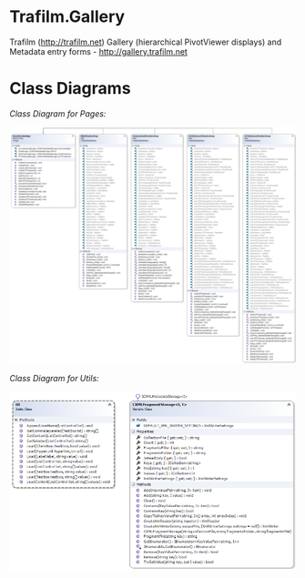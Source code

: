 # Trafilm.Gallery
Trafilm (http://trafilm.net) Gallery (hierarchical PivotViewer displays) and Metadata entry forms - http://gallery.trafilm.net

# Class Diagrams

*Class Diagram for Pages:*

![Class Diagram for Pages](https://github.com/Zoomicon/Trafilm.Gallery/blob/master/Diagrams/Pages.png)

*Class Diagram for Utils:*

![Class Diagram for Utils](https://github.com/Zoomicon/Trafilm.Gallery/blob/master/Diagrams/Utils.png)
